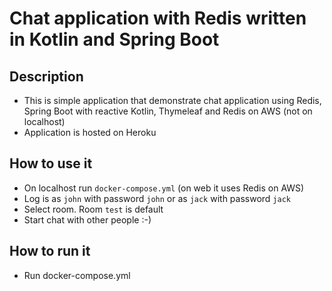 # Chat application with Redis written in Kotlin and Spring Boot

## Description
- This is simple application that demonstrate chat application using Redis, Spring Boot with reactive Kotlin, Thymeleaf and Redis on AWS (not on localhost)
- Application is hosted on Heroku

## How to use it
- On localhost run `docker-compose.yml` (on web it uses Redis on AWS) 
- Log is as `john` with password `john` or as `jack` with password `jack`
- Select room. Room `test` is default
- Start chat with other people :-)

## How to run it
- Run docker-compose.yml
